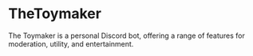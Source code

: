 # TheToymaker
The Toymaker is a personal Discord bot, offering a range of features for moderation, utility, and entertainment.
